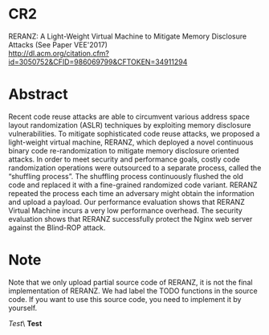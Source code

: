 # CR2
RERANZ: A Light-Weight Virtual Machine to Mitigate Memory Disclosure Attacks (See Paper VEE'2017)
<br /> http://dl.acm.org/citation.cfm?id=3050752&CFID=986069799&CFTOKEN=34911294 <br/>

# Abstract 
Recent code reuse attacks are able to circumvent various address space layout randomization (ASLR) techniques by exploiting 
memory disclosure vulnerabilities. To mitigate sophisticated code reuse attacks, we proposed a light-weight virtual machine, 
RERANZ, which deployed a novel continuous binary code re-randomization to mitigate memory disclosure oriented attacks. In 
order to meet security and performance goals, costly code randomization operations were outsourced to a separate process, 
called the “shuffling process”. The shuffling process continuously flushed the old code and replaced it with a fine-grained 
randomized code variant. RERANZ repeated the process each time an adversary might obtain the information and upload a payload. 
Our performance evaluation shows that RERANZ Virtual Machine incurs a very low performance overhead. The security evaluation 
shows that RERANZ successfully protect the Nginx web server against the Blind-ROP attack.

# Note
Note that we only upload partial source code of RERANZ, it is not the final implementation of RERANZ. We had label the TODO 
functions in the source code. If you want to use this source code, you need to implement it by yourself.

*Test*\\
__Test__
